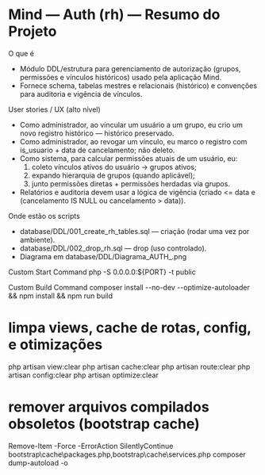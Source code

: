 # Mind — Auth (rh) — Resumo do Projeto

O que é
- Módulo DDL/estrutura para gerenciamento de autorização (grupos, permissões e vínculos históricos) usado pela aplicação Mind.
- Fornece schema, tabelas mestres e relacionais (histórico) e convenções para auditoria e vigência de vínculos.


User stories / UX (alto nível)
- Como administrador, ao vincular um usuário a um grupo, eu crio um novo registro histórico — histórico preservado.
- Como administrador, ao revogar um vínculo, eu marco o registro com is_usuario + data de cancelamento; não deleto.
- Como sistema, para calcular permissões atuais de um usuário, eu:
  1) coleto vínculos ativos do usuário → grupos ativos;
  2) expando hierarquia de grupos (quando aplicável);
  3) junto permissões diretas + permissões herdadas via grupos.
- Relatórios e auditoria devem usar a lógica de vigência (criado <= data e (cancelamento IS NULL ou cancelamento > data)).

Onde estão os scripts
- database/DDL/001_create_rh_tables.sql — criação (rodar uma vez por ambiente).
- database/DDL/002_drop_rh.sql — drop (uso controlado).
- Diagrama em database/DDL/Diagrama_AUTH_.png



Custom Start Command
php -S 0.0.0.0:${PORT} -t public


Custom Build Command
composer install --no-dev --optimize-autoloader && npm install  && npm run build

# limpa views, cache de rotas, config, e otimizações
php artisan view:clear
php artisan cache:clear
php artisan route:clear
php artisan config:clear
php artisan optimize:clear
# remover arquivos compilados obsoletos (bootstrap cache)
Remove-Item -Force -ErrorAction SilentlyContinue bootstrap\cache\packages.php,bootstrap\cache\services.php
composer dump-autoload -o
  
